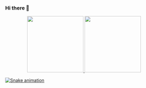 ### Hi there 👋

<div align="center">
  <a href="https://github.com/arthurx17">
  <img height="180em" src="https://github-readme-stats.vercel.app/api?username=arthurx17&show_icons=false&theme=dark&include_all_commits=true&count_private=true"/>
  <img height="180em" src="https://github-readme-stats.vercel.app/api/top-langs/?username=arthurx17&layout=compact&langs_count=7&theme=dark"/>
</div>


![Snake animation](https://github.com/arthurx17/arthurx17/blob/output/github-contribution-grid-snake.svg)
 
</div>
